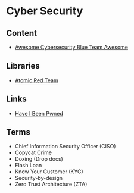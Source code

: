 # Cyber Security

<!--
https://app.pluralsight.com/library/courses/cyber-security-essentials/table-of-contents
https://github.com/ashemery/exploitation-course
https://github.com/ossf
-->

## Content

- [Awesome Cybersecurity Blue Team Awesome](https://github.com/fabacab/awesome-cybersecurity-blueteam)

## Libraries

- [Atomic Red Team](https://github.com/redcanaryco/atomic-red-team)

## Links

- [Have I Been Pwned](https://haveibeenpwned.com/)

## Terms

- Chief Information Security Officer (CISO)
- Copycat Crime
- Doxing (Drop docs)
- Flash Loan
- Know Your Customer (KYC)
- Security-by-design
- Zero Trust Architecture (ZTA)
